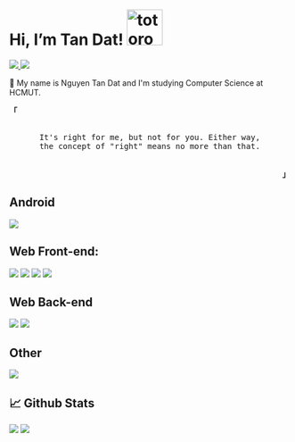 # Hi, I’m Tan Dat!   <img src="https://emoji.gg/assets/emoji/9085-totoro.png" width="64px" height="64px" alt="totoro">
<a href=https://www.linkedin.com/in/tandat201/> <img src="https://img.shields.io/badge/-LinkedIn-0e76a8?style=plastic&logo=linkedIn"> </a> <img src="https://komarev.com/ghpvc/?username=nguyentandat201&color=blue">

👨 My name is Nguyen Tan Dat and I'm studying Computer Science at HCMUT. 

<p align="left"><strong><samp>「</samp></strong></p>
    <p align="center">
        <samp><br>
        It's right for me, but not for you. Either way,<br>
        the concept of "right" means no more than that.<br>
        </samp><br>
    </p>
<p align="right"><strong><samp>」</samp></strong></p>

## Android
<img src="https://img.shields.io/badge/Kotlin-6DA55F?style=for-the-badge&logo=kotlin&logoColor=white">

## Web Front-end:
<img src="https://img.shields.io/badge/react-%2320232a.svg?style=for-the-badge&logo=react&logoColor=%2361DAFB">  <img src="https://img.shields.io/badge/javascript-%23323330.svg?style=for-the-badge&logo=javascript&logoColor=%23F7DF1E">   <img src="https://img.shields.io/badge/html5-%23E34F26.svg?style=for-the-badge&logo=html5&logoColor=white"> <img src="https://img.shields.io/badge/css3-%231572B6.svg?style=for-the-badge&logo=css3&logoColor=white">

## Web Back-end
<img src="https://img.shields.io/badge/express.js-%23404d59.svg?style=for-the-badge&logo=express&logoColor=%2361DAFB"> <img src="https://img.shields.io/badge/node.js-6DA55F?style=for-the-badge&logo=node.js&logoColor=white"> 

## Other
<img src="https://img.shields.io/badge/c++-%2300599C.svg?style=for-the-badge&logo=c%2B%2B&logoColor=white">

## 📈 Github Stats


<img src="https://github-readme-stats.vercel.app/api?username=Jinnux263&theme=tokyolight&show_icons=true&count_private=true">
<img src="https://github-readme-stats.vercel.app/api/top-langs/?username=Jinnux263&theme=tokyolight&layout=compact&langs_count=6">


